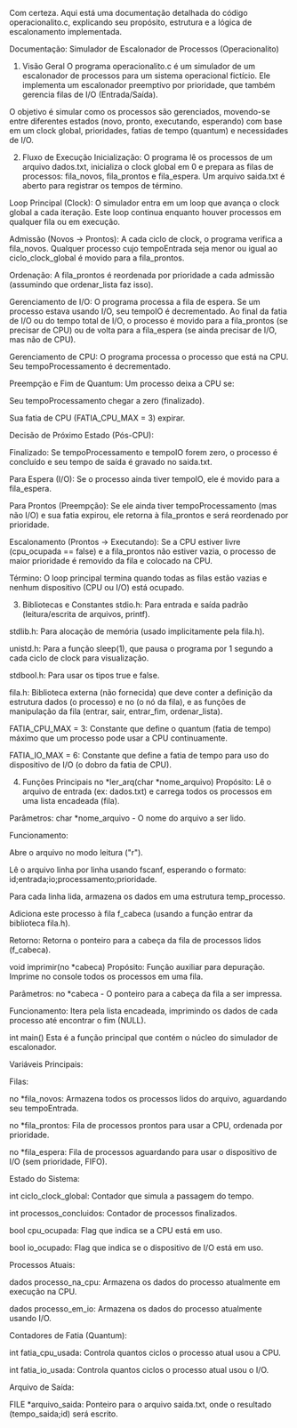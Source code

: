 Com certeza. Aqui está uma documentação detalhada do código operacionalito.c, explicando seu propósito, estrutura e a lógica de escalonamento implementada.

Documentação: Simulador de Escalonador de Processos (Operacionalito)
1. Visão Geral
O programa operacionalito.c é um simulador de um escalonador de processos para um sistema operacional fictício. Ele implementa um escalonador preemptivo por prioridade, que também gerencia filas de I/O (Entrada/Saída).

O objetivo é simular como os processos são gerenciados, movendo-se entre diferentes estados (novo, pronto, executando, esperando) com base em um clock global, prioridades, fatias de tempo (quantum) e necessidades de I/O.

2. Fluxo de Execução
Inicialização: O programa lê os processos de um arquivo dados.txt, inicializa o clock global em 0 e prepara as filas de processos: fila_novos, fila_prontos e fila_espera. Um arquivo saida.txt é aberto para registrar os tempos de término.

Loop Principal (Clock): O simulador entra em um loop que avança o clock global a cada iteração. Este loop continua enquanto houver processos em qualquer fila ou em execução.

Admissão (Novos -> Prontos): A cada ciclo de clock, o programa verifica a fila_novos. Qualquer processo cujo tempoEntrada seja menor ou igual ao ciclo_clock_global é movido para a fila_prontos.

Ordenação: A fila_prontos é reordenada por prioridade a cada admissão (assumindo que ordenar_lista faz isso).

Gerenciamento de I/O: O programa processa a fila de espera. Se um processo estava usando I/O, seu tempoIO é decrementado. Ao final da fatia de I/O ou do tempo total de I/O, o processo é movido para a fila_prontos (se precisar de CPU) ou de volta para a fila_espera (se ainda precisar de I/O, mas não de CPU).

Gerenciamento de CPU: O programa processa o processo que está na CPU. Seu tempoProcessamento é decrementado.

Preempção e Fim de Quantum: Um processo deixa a CPU se:

Seu tempoProcessamento chegar a zero (finalizado).

Sua fatia de CPU (FATIA_CPU_MAX = 3) expirar.

Decisão de Próximo Estado (Pós-CPU):

Finalizado: Se tempoProcessamento e tempoIO forem zero, o processo é concluído e seu tempo de saída é gravado no saida.txt.

Para Espera (I/O): Se o processo ainda tiver tempoIO, ele é movido para a fila_espera.

Para Prontos (Preempção): Se ele ainda tiver tempoProcessamento (mas não I/O) e sua fatia expirou, ele retorna à fila_prontos e será reordenado por prioridade.

Escalonamento (Prontos -> Executando): Se a CPU estiver livre (cpu_ocupada == false) e a fila_prontos não estiver vazia, o processo de maior prioridade é removido da fila e colocado na CPU.

Término: O loop principal termina quando todas as filas estão vazias e nenhum dispositivo (CPU ou I/O) está ocupado.

3. Bibliotecas e Constantes
stdio.h: Para entrada e saída padrão (leitura/escrita de arquivos, printf).

stdlib.h: Para alocação de memória (usado implicitamente pela fila.h).

unistd.h: Para a função sleep(1), que pausa o programa por 1 segundo a cada ciclo de clock para visualização.

stdbool.h: Para usar os tipos true e false.

fila.h: Biblioteca externa (não fornecida) que deve conter a definição da estrutura dados (o processo) e no (o nó da fila), e as funções de manipulação da fila (entrar, sair, entrar_fim, ordenar_lista).

FATIA_CPU_MAX = 3: Constante que define o quantum (fatia de tempo) máximo que um processo pode usar a CPU continuamente.

FATIA_IO_MAX = 6: Constante que define a fatia de tempo para uso do dispositivo de I/O (o dobro da fatia de CPU).

4. Funções Principais
no *ler_arq(char *nome_arquivo)
Propósito: Lê o arquivo de entrada (ex: dados.txt) e carrega todos os processos em uma lista encadeada (fila).

Parâmetros: char *nome_arquivo - O nome do arquivo a ser lido.

Funcionamento:

Abre o arquivo no modo leitura ("r").

Lê o arquivo linha por linha usando fscanf, esperando o formato: id;entrada;io;processamento;prioridade.

Para cada linha lida, armazena os dados em uma estrutura temp_processo.

Adiciona este processo à fila f_cabeca (usando a função entrar da biblioteca fila.h).

Retorno: Retorna o ponteiro para a cabeça da fila de processos lidos (f_cabeca).

void imprimir(no *cabeca)
Propósito: Função auxiliar para depuração. Imprime no console todos os processos em uma fila.

Parâmetros: no *cabeca - O ponteiro para a cabeça da fila a ser impressa.

Funcionamento: Itera pela lista encadeada, imprimindo os dados de cada processo até encontrar o fim (NULL).

int main()
Esta é a função principal que contém o núcleo do simulador de escalonador.

Variáveis Principais:

Filas:

no *fila_novos: Armazena todos os processos lidos do arquivo, aguardando seu tempoEntrada.

no *fila_prontos: Fila de processos prontos para usar a CPU, ordenada por prioridade.

no *fila_espera: Fila de processos aguardando para usar o dispositivo de I/O (sem prioridade, FIFO).

Estado do Sistema:

int ciclo_clock_global: Contador que simula a passagem do tempo.

int processos_concluidos: Contador de processos finalizados.

bool cpu_ocupada: Flag que indica se a CPU está em uso.

bool io_ocupado: Flag que indica se o dispositivo de I/O está em uso.

Processos Atuais:

dados processo_na_cpu: Armazena os dados do processo atualmente em execução na CPU.

dados processo_em_io: Armazena os dados do processo atualmente usando I/O.

Contadores de Fatia (Quantum):

int fatia_cpu_usada: Controla quantos ciclos o processo atual usou a CPU.

int fatia_io_usada: Controla quantos ciclos o processo atual usou o I/O.

Arquivo de Saída:

FILE *arquivo_saida: Ponteiro para o arquivo saida.txt, onde o resultado (tempo_saida;id) será escrito.
